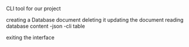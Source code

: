 CLI tool for our project


creating a Database document
deleting it
updating the document
reading database content
   -json
   -cli table


exiting the interface   
